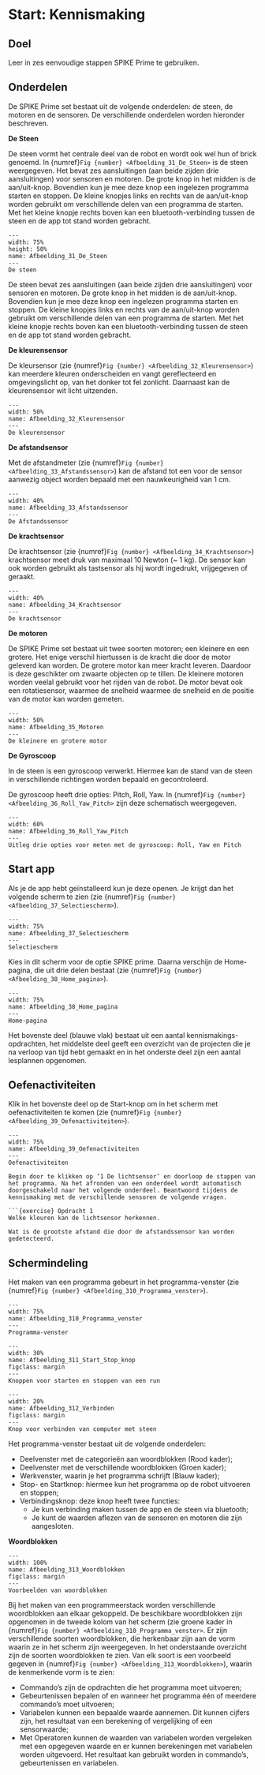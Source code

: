 # Start: Kennismaking

## Doel
Leer in zes eenvoudige stappen SPIKE Prime te gebruiken.
 
## Onderdelen
De SPIKE Prime set bestaat uit de volgende onderdelen: de steen, de motoren en de sensoren. De verschillende onderdelen worden hieronder beschreven.

**De Steen**

De steen vormt het centrale deel van de robot en wordt ook wel hun of brick genoemd. In {numref}`Fig {number} <Afbeelding_31_De_Steen>` is de steen weergegeven. Het bevat zes aansluitingen (aan beide zijden drie aansluitingen) voor sensoren en motoren. De grote knop in het midden is de aan/uit-knop. Bovendien kun je mee deze knop een ingelezen programma starten en stoppen. De kleine knopjes links en rechts van de aan/uit-knop worden gebruikt om verschillende delen van een programma de starten. Met het kleine knopje rechts boven kan een bluetooth-verbinding tussen de steen en de app tot stand worden gebracht.

```{figure} Figures/Afbeelding_31_De_Steen.png
---
width: 75%
height: 50%
name: Afbeelding_31_De_Steen
---
De steen
``` 


De steen bevat zes aansluitingen (aan beide zijden drie aansluitingen) voor sensoren en motoren. De grote knop in het midden is de aan/uit-knop. Bovendien kun je mee deze knop een ingelezen programma starten en stoppen. De kleine knopjes links en rechts van de aan/uit-knop worden gebruikt om verschillende delen van een programma de starten. Met het kleine knopje rechts boven kan een bluetooth-verbinding tussen de steen en de app tot stand worden gebracht.


**De kleurensensor**

De kleursensor (zie {numref}`Fig {number} <Afbeelding_32_Kleurensensor>`) kan meerdere kleuren onderscheiden en vangt gereflecteerd en omgevingslicht op, van het donker tot fel zonlicht. Daarnaast kan de kleurensensor wit licht uitzenden.

```{figure} Figures/Afbeelding_32_Kleurensensor.png
---
width: 50%
name: Afbeelding_32_Kleurensensor
---
De kleurensensor
``` 


**De afstandsensor**

Met de afstandmeter (zie {numref}`Fig {number} <Afbeelding_33_Afstandssensor>`) kan de afstand tot een voor de sensor aanwezig object worden bepaald met een nauwkeurigheid van 1 cm.

```{figure} Figures/Afbeelding_33_Afstandssensor.png
---
width: 40%
name: Afbeelding_33_Afstandssensor
---
De Afstandssensor
``` 


**De krachtsensor**

De krachtsensor (zie {numref}`Fig {number} <Afbeelding_34_Krachtsensor>`) krachtsensor meet druk van maximaal 10 Newton (~ 1 kg). De sensor kan ook worden gebruikt als tastsensor als hij wordt ingedrukt, vrijgegeven of geraakt.

```{figure} Figures/Afbeelding_34_Krachtsensor.png
---
width: 40%
name: Afbeelding_34_Krachtsensor
---
De krachtsensor
``` 


**De motoren**

De SPIKE Prime set bestaat uit twee soorten motoren; een kleinere en een grotere. Het enige verschil hiertussen is de kracht die door de motor geleverd kan worden. De grotere motor kan meer kracht leveren. Daardoor is deze geschikter om zwaarte objecten op te tillen. De kleinere motoren worden veelal gebruikt voor het rijden van de robot.
De motor bevat ook een rotatiesensor, waarmee de snelheid waarmee de snelheid en de positie van de motor kan worden gemeten.

```{figure} Figures/Afbeelding_35_Motoren.png
---
width: 50%
name: Afbeelding_35_Motoren
---
De kleinere en grotere motor
``` 


**De Gyroscoop**

In de steen is een gyroscoop verwerkt. Hiermee kan de stand van de steen in verschillende richtingen worden bepaald en gecontroleerd.

De gyroscoop heeft drie opties: Pitch, Roll, Yaw. In {numref}`Fig {number} <Afbeelding_36_Roll_Yaw_Pitch>` zijn deze schematisch weergegeven.

```{figure} Figures/Afbeelding_36_Roll_Yaw_Pitch.png
---
width: 60%
name: Afbeelding_36_Roll_Yaw_Pitch
---
Uitleg drie opties voor meten met de gyroscoop: Roll, Yaw en Pitch
```


## Start app
Als je de app hebt geïnstalleerd kun je deze openen. Je krijgt dan het volgende scherm te zien (zie {numref}`Fig {number} <Afbeelding_37_Selectiescherm>`).

```{figure} Figures/Afbeelding_37_Selectiescherm.png
---
width: 75%
name: Afbeelding_37_Selectiescherm
---
Selectiescherm
``` 

Kies in dit scherm voor de optie SPIKE prime. Daarna verschijn de Home-pagina, die uit drie delen bestaat (zie {numref}`Fig {number} <Afbeelding_38_Home_pagina>`).

```{figure} Figures/Afbeelding_38_Home_pagina.png
---
width: 75%
name: Afbeelding_38_Home_pagina
---
Home-pagina
``` 


Het bovenste deel (blauwe vlak) bestaat uit een aantal kennismakings-opdrachten, het middelste deel geeft een overzicht van de projecten die je na verloop van tijd hebt gemaakt en in het onderste deel zijn een aantal lesplannen opgenomen.


## Oefenactiviteiten
Klik in het bovenste deel op de Start-knop om in het scherm met oefenactiviteiten te komen (zie {numref}`Fig {number} <Afbeelding_39_Oefenactiviteiten>`).

```{figure} Figures/Afbeelding_39_Oefenactiviteiten.png
---
width: 75%
name: Afbeelding_39_Oefenactiviteiten
---
Oefenactiviteiten

Begin door te klikken op ‘1 De lichtsensor’ en doorloop de stappen van het programma. Na het afronden van een onderdeel wordt automatisch doorgeschakeld naar het volgende onderdeel. Beantwoord tijdens de kennismaking met de verschillende sensoren de volgende vragen. 

```{exercise} Opdracht 1
Welke kleuren kan de lichtsensor herkennen.                                   
```
```{exercise} Opdracht 2
Wat is de grootste afstand die door de afstandssensor kan worden gedetecteerd.
```


## Schermindeling
Het maken van een programma gebeurt in het programma-venster (zie {numref}`Fig {number} <Afbeelding_310_Programma_venster>`). 

```{figure} Figures/Afbeelding_310_Programma_venster.png
---
width: 75%
name: Afbeelding_310_Programma_venster
---
Programma-venster
```

```{figure} Figures/Afbeelding_311_Start_Stop_knop.png
---
width: 30%
name: Afbeelding_311_Start_Stop_knop
figclass: margin
---
Knoppen voor starten en stoppen van een run
```

```{figure} Figures/Afbeelding_312_Verbinden.png
---
width: 20%
name: Afbeelding_312_Verbinden
figclass: margin
---
Knop voor verbinden van computer met steen
```

Het programma-venster bestaat uit de volgende onderdelen:
* Deelvenster met de categorieën aan woordblokken (Rood kader);
* Deelvenster met de verschillende woordblokken (Groen kader);
* Werkvenster, waarin je het programma schrijft (Blauw kader);
* Stop- en Startknop: hiermee kun het programma op de robot uitvoeren en stoppen;
* Verbindingsknop: deze knop heeft twee functies:
  - Je kun verbinding maken tussen de app en de steen via bluetooth;
  - Je kunt de waarden aflezen van de sensoren en motoren die zijn aangesloten.


**Woordblokken**

```{figure} Figures/Afbeelding_313_Woordblokken.png
---
width: 100%
name: Afbeelding_313_Woordblokken
figclass: margin
---
Voorbeelden van woordblokken
```

Bij het maken van een programmeerstack worden verschillende woordblokken aan elkaar gekoppeld. De beschikbare woordblokken zijn opgenomen in de tweede kolom van het scherm (zie groene kader in {numref}`Fig {number} <Afbeelding_310_Programma_venster>`. Er zijn verschillende soorten woordblokken, die herkenbaar zijn aan de vorm waarin ze in het scherm zijn weergegeven. In het onderstaande overzicht zijn de soorten woordblokken te zien. Van elk soort is een voorbeeld gegeven in {numref}`Fig {number} <Afbeelding_313_Woordblokken>`), waarin de kenmerkende vorm is te zien:
- Commando’s zijn de opdrachten die het programma moet uitvoeren;
- Gebeurtenissen bepalen of en wanneer het programma één of meerdere commando’s moet uitvoeren;
- Variabelen kunnen een bepaalde waarde aannemen. Dit kunnen cijfers zijn, het resultaat van een berekening of vergelijking of een sensorwaarde;
- Met Operatoren kunnen de waarden van variabelen worden vergeleken met een opgegeven waarde en er kunnen berekeningen met variabelen worden uitgevoerd. Het resultaat kan gebruikt worden in commando’s, gebeurtenissen en variabelen. 


